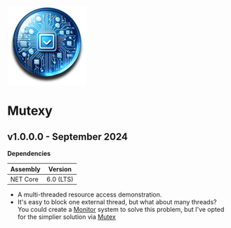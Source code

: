 ![Icon](AppIcon.png) 
# Mutexy



## v1.0.0.0 - September 2024
**Dependencies**

| Assembly | Version |
| ---- | ---- |
| NET Core | 6.0 (LTS) |

- A multi-threaded resource access demonstration.
- It's easy to block one external thread, but what about many threads? You could create a [Monitor](https://learn.microsoft.com/en-us/dotnet/api/system.threading.monitor?view=net-6.0) system to solve this problem, but I've opted for the simplier solution via [Mutex](https://learn.microsoft.com/en-us/dotnet/api/system.threading.mutex?view=net-6.0)


